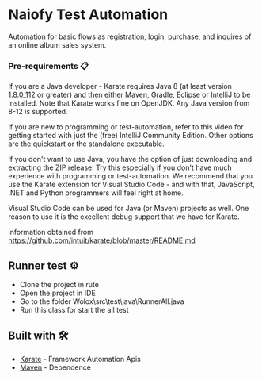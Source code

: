 # Naiofy Test Automation 

Automation for basic flows as registration, login, purchase, and inquires of an online album sales system.

### Pre-requirements 📋

If you are a Java developer - Karate requires Java 8 (at least version 1.8.0_112 or greater) and then either Maven, Gradle, Eclipse or IntelliJ to be installed. Note that Karate works fine on OpenJDK. Any Java version from 8-12 is supported.

If you are new to programming or test-automation, refer to this video for getting started with just the (free) IntelliJ Community Edition. Other options are the quickstart or the standalone executable.

If you don't want to use Java, you have the option of just downloading and extracting the ZIP release. Try this especially if you don't have much experience with programming or test-automation. We recommend that you use the Karate extension for Visual Studio Code - and with that, JavaScript, .NET and Python programmers will feel right at home.

Visual Studio Code can be used for Java (or Maven) projects as well. One reason to use it is the excellent debug support that we have for Karate.

information obtained from  https://github.com/intuit/karate/blob/master/README.md

## Runner test  ⚙️
*  Clone the project in rute
*  Open the project in IDE
*  Go to the folder Wolox\src\test\java\RunnerAll.java 
*  Run this class for start the all test

## Built with 🛠️

* [Karate](https://github.com/intuit/karate) - Framework  Automation Apis
* [Maven](https://maven.apache.org/) - Dependence
